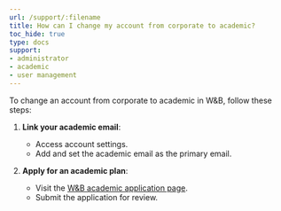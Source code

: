```yaml
---
url: /support/:filename
title: How can I change my account from corporate to academic?
toc_hide: true
type: docs
support:
- administrator
- academic
- user management
---
```

To change an account from corporate to academic in W&B, follow these steps:

1. **Link your academic email**:
   - Access account settings.
   - Add and set the academic email as the primary email.

2. **Apply for an academic plan**:
   - Visit the [W&B academic application page](https://wandb.ai/academic_application).
   - Submit the application for review.
